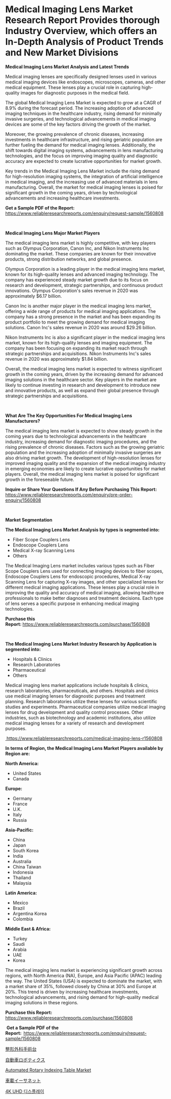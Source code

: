<p><h1>Medical Imaging Lens Market Research Report Provides thorough Industry Overview, which offers an In-Depth Analysis of Product Trends and New Market Divisions</h1></p><p><strong>Medical Imaging Lens Market Analysis and Latest Trends</strong></p>
<p><p>Medical imaging lenses are specifically designed lenses used in various medical imaging devices like endoscopes, microscopes, cameras, and other medical equipment. These lenses play a crucial role in capturing high-quality images for diagnostic purposes in the medical field.</p><p>The global Medical Imaging Lens Market is expected to grow at a CAGR of 8.9% during the forecast period. The increasing adoption of advanced imaging techniques in the healthcare industry, rising demand for minimally invasive surgeries, and technological advancements in medical imaging devices are some of the key factors driving the growth of the market.</p><p>Moreover, the growing prevalence of chronic diseases, increasing investments in healthcare infrastructure, and rising geriatric population are further fueling the demand for medical imaging lenses. Additionally, the shift towards digital imaging systems, advancements in lens manufacturing technologies, and the focus on improving imaging quality and diagnostic accuracy are expected to create lucrative opportunities for market growth.</p><p>Key trends in the Medical Imaging Lens Market include the rising demand for high-resolution imaging systems, the integration of artificial intelligence in medical imaging, and the increasing use of advanced materials in lens manufacturing. Overall, the market for medical imaging lenses is poised for significant growth in the coming years, driven by technological advancements and increasing healthcare investments.</p></p>
<p><strong>Get a Sample PDF of the Report:&nbsp;</strong> <a href="https://www.reliableresearchreports.com/enquiry/request-sample/1560808">https://www.reliableresearchreports.com/enquiry/request-sample/1560808</a></p>
<p>&nbsp;</p>
<p><strong>Medical Imaging Lens Major Market Players</strong></p>
<p><p>The medical imaging lens market is highly competitive, with key players such as Olympus Corporation, Canon Inc, and Nikon Instruments Inc dominating the market. These companies are known for their innovative products, strong distribution networks, and global presence. </p><p>Olympus Corporation is a leading player in the medical imaging lens market, known for its high-quality lenses and advanced imaging technology. The company has experienced steady market growth due to its focus on research and development, strategic partnerships, and continuous product innovations. Olympus Corporation's sales revenue in 2020 was approximately $6.17 billion.</p><p>Canon Inc is another major player in the medical imaging lens market, offering a wide range of products for medical imaging applications. The company has a strong presence in the market and has been expanding its product portfolio to meet the growing demand for medical imaging solutions. Canon Inc's sales revenue in 2020 was around $29.26 billion.</p><p>Nikon Instruments Inc is also a significant player in the medical imaging lens market, known for its high-quality lenses and imaging equipment. The company has been focusing on expanding its market reach through strategic partnerships and acquisitions. Nikon Instruments Inc's sales revenue in 2020 was approximately $1.84 billion.</p><p>Overall, the medical imaging lens market is expected to witness significant growth in the coming years, driven by the increasing demand for advanced imaging solutions in the healthcare sector. Key players in the market are likely to continue investing in research and development to introduce new and innovative products, as well as expand their global presence through strategic partnerships and acquisitions.</p></p>
<p>&nbsp;</p>
<p><strong>What Are The Key Opportunities For Medical Imaging Lens Manufacturers?</strong></p>
<p><p>The medical imaging lens market is expected to show steady growth in the coming years due to technological advancements in the healthcare industry, increasing demand for diagnostic imaging procedures, and the rising prevalence of chronic diseases. Factors such as the growing geriatric population and the increasing adoption of minimally invasive surgeries are also driving market growth. The development of high-resolution lenses for improved imaging quality and the expansion of the medical imaging industry in emerging economies are likely to create lucrative opportunities for market players. Overall, the medical imaging lens market is poised for significant growth in the foreseeable future.</p></p>
<p><strong>Inquire or Share Your Questions If Any Before Purchasing This Report:</strong> <a href="https://www.reliableresearchreports.com/enquiry/pre-order-enquiry/1560808">https://www.reliableresearchreports.com/enquiry/pre-order-enquiry/1560808</a></p>
<p>&nbsp;</p>
<p><strong>Market Segmentation</strong></p>
<p><strong>The Medical Imaging Lens Market Analysis by types is segmented into:</strong></p>
<p><ul><li>Fiber Scope Couplers Lens</li><li>Endoscope Couplers Lens</li><li>Medical X-ray Scanning Lens</li><li>Others</li></ul></p>
<p><p>The Medical Imaging Lens market includes various types such as Fiber Scope Couplers Lens used for connecting imaging devices to fiber scopes, Endoscope Couplers Lens for endoscopic procedures, Medical X-ray Scanning Lens for capturing X-ray images, and other specialized lenses for different medical imaging applications. These lenses play a crucial role in improving the quality and accuracy of medical imaging, allowing healthcare professionals to make better diagnoses and treatment decisions. Each type of lens serves a specific purpose in enhancing medical imaging technologies.</p></p>
<p><strong>Purchase this Report:&nbsp;</strong><a href="https://www.reliableresearchreports.com/purchase/1560808">https://www.reliableresearchreports.com/purchase/1560808</a></p>
<p>&nbsp;</p>
<p><strong>The Medical Imaging Lens Market Industry Research by Application is segmented into:</strong></p>
<p><ul><li>Hospitals & Clinics</li><li>Research Laboratories</li><li>Pharmaceutical</li><li>Others</li></ul></p>
<p><p>Medical imaging lens market applications include hospitals & clinics, research laboratories, pharmaceuticals, and others. Hospitals and clinics use medical imaging lenses for diagnostic purposes and treatment planning. Research laboratories utilize these lenses for various scientific studies and experiments. Pharmaceutical companies utilize medical imaging lenses for drug development and quality control processes. Other industries, such as biotechnology and academic institutions, also utilize medical imaging lenses for a variety of research and development purposes.</p></p>
<p><a href="https://www.reliableresearchreports.com/medical-imaging-lens-r1560808">&nbsp;https://www.reliableresearchreports.com/medical-imaging-lens-r1560808</a></p>
<p><strong>In terms of Region, the Medical Imaging Lens Market Players available by Region are:</strong></p>
<p>
    <p> <strong> North America: </strong>
        <ul>
            <li>United States</li>
            <li>Canada</li>
        </ul>
        </p> 
    <p> <strong> Europe: </strong>
        <ul>
            <li>Germany</li>
            <li>France</li>
            <li>U.K.</li>
            <li>Italy</li>
            <li>Russia</li>
        </ul>
        </p> 
    <p> <strong> Asia-Pacific: </strong>
        <ul>
            <li>China</li>
            <li>Japan</li>
            <li>South Korea</li>
            <li>India</li>
            <li>Australia</li>
            <li>China Taiwan</li>
            <li>Indonesia</li>
            <li>Thailand</li>
            <li>Malaysia</li>
        </ul>
        </p> 
    <p> <strong> Latin America: </strong>
        <ul>
            <li>Mexico</li>
            <li>Brazil</li>
            <li>Argentina Korea</li>
            <li>Colombia</li>
        </ul>
        </p> 
    <p> <strong> Middle East & Africa: </strong>
        <ul>
            <li>Turkey</li>
            <li>Saudi</li>
            <li>Arabia</li>
            <li>UAE</li>
            <li>Korea</li>
        </ul>
    </p>
    </p>
<p><p>The medical imaging lens market is experiencing significant growth across regions, with North America (NA), Europe, and Asia Pacific (APAC) leading the way. The United States (USA) is expected to dominate the market, with a market share of 35%, followed closely by China at 30% and Europe at 20%. This trend is driven by increasing healthcare investments, technological advancements, and rising demand for high-quality medical imaging solutions in these regions.</p></p>
<p><strong>Purchase this Report: </strong><a href="https://www.reliableresearchreports.com/purchase/1560808">https://www.reliableresearchreports.com/purchase/1560808</a></p>
<p>&nbsp;<strong>Get a Sample PDF of the Report:&nbsp;&nbsp;</strong><a href="https://www.reliableresearchreports.com/enquiry/request-sample/1560808">https://www.reliableresearchreports.com/enquiry/request-sample/1560808</a></p>
<p><strong></strong></p>
<p><p><a href="https://medium.com/@santosuigrtley997836/%E6%95%B4%E5%BD%A2%E5%A4%96%E7%A7%91%E6%89%8B%E8%A1%93%E7%94%A8%E3%83%86%E3%83%BC%E3%83%96%E3%83%AB%E3%81%AE%E5%B8%82%E5%A0%B4%E5%88%86%E6%9E%90-%E3%81%9D%E3%81%AEcagr-%E5%B8%82%E5%A0%B4%E3%82%BB%E3%82%B0%E3%83%A1%E3%83%B3%E3%83%86%E3%83%BC%E3%82%B7%E3%83%A7%E3%83%B3-%E3%81%8A%E3%82%88%E3%81%B3%E3%82%B0%E3%83%AD%E3%83%BC%E3%83%90%E3%83%AB%E7%94%A3%E6%A5%AD%E3%81%AE%E6%A6%82%E8%A6%81-7edaebf41c79">整形外科手術台</a></p><p><a href="https://github.com/JacksonWiza1924/Market-Research-Report-List-1/blob/main/417862926981.md">自動車ロボティクス</a></p><p><a href="https://github.com/Sherrillcrooksxa8i18ucf2m/Market-Research-Report-List-2/blob/main/automated-rotary-indexing-table-market.md">Automated Rotary Indexing Table Market</a></p><p><a href="https://github.com/efcvopdgkdx128/Market-Research-Report-List-1/blob/main/616580626982.md">車載イーサネット</a></p><p><a href="https://github.com/RichardLueilwitz787/Market-Research-Report-List-1/blob/main/255226224913.md">4K UHD 디스플레이</a></p></p>